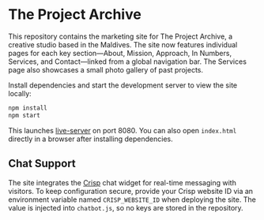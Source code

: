 # The Project Archive

This repository contains the marketing site for The Project Archive, a creative studio based in the Maldives. The site now features individual pages for each key section—About, Mission, Approach, In Numbers, Services, and Contact—linked from a global navigation bar. The Services page also showcases a small photo gallery of past projects.

Install dependencies and start the development server to view the site locally:

```bash
npm install
npm start
```

This launches [live-server](https://www.npmjs.com/package/live-server) on port 8080. You can also open `index.html` directly in a browser after installing dependencies.

## Chat Support

The site integrates the [Crisp](https://crisp.chat) chat widget for real-time messaging with visitors. To keep configuration secure, provide your Crisp website ID via an environment variable named `CRISP_WEBSITE_ID` when deploying the site. The value is injected into `chatbot.js`, so no keys are stored in the repository.
